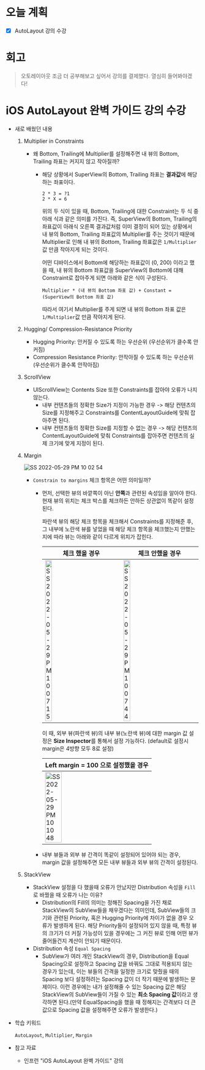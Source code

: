 # 오늘 계획

- [x] AutoLayout 강의 수강

# 회고

> 오토레이아웃 조금 더 공부해보고 싶어서 강의를 결제했다. 열심히 들어봐야겠다!

# iOS AutoLayout 완벽 가이드 강의 수강

- 새로 배웠던 내용

	1. Multiplier in Constraints

		- 왜 Bottom, Trailing에 Multiplier를 설정해주면 내 뷰의 Bottom, Trailing 좌표는 커지지 않고 작아질까?

			- 해당 상황에서 SuperView의 Bottom, Trailing 좌표는 **결과값**에 해당하는 좌표이다.

				```
				2 * 3 = ?1
				2 * X = 6 
				```

				위의 두 식이 있을 때, Bottom, Trailing에 대한 Constraint는 두 식 중 아래 식과 같은 의미를 가진다. 즉, SuperView의 Bottom, Trailing의 좌표값이 아래식 오른쪽 결과값처럼 이미 결정이 되어 있는 상황에서 내 뷰의 Bottom, Trailing 좌표값의 Multiplier를 주는 것이기 때문에 Multiplier로 인해 내 뷰의 Bottom, Trailing 좌표값은 `1/Multiplier`값 만큼 작아지게 되는 것이다.

				어떤 디바이스에서 Bottom에 해당하는 좌표값이 (0, 200) 이라고 했을 때, 내 뷰의 Bottom 좌표값을 SuperView의 Bottom에 대해 Constraint로 잡아주게 되면 아래와 같은 식이 구성된다.

				```
				Multiplier * (내 뷰의 Bottom 좌표 값) + Constant = (SuperView의 Bottom 좌표 값)
				```

				따라서 여기서 Multiplier를 주게 되면 내 뷰의 Bottom 좌표 값은 `1/Multiplier`값 만큼 작아지게 된다.

	2. Hugging/ Compression-Resistance Priority

		- Hugging Priority: 안커질 수 있도록 하는 우선순위 (우선순위가 클수록 안커짐)
		- Compression Resistance Priority: 안작아질 수 있도록 하는 우선순위 (우선순위가 클수록 안작아짐)

	3. ScrollView

		- UIScrollView는 Contents Size 또한 Constraints를 잡아야 오류가 나지 않는다.
			- 내부 컨텐츠들의 정확한 Size가 지정이 가능한 경우 -> 해당 컨텐츠의 Size를 지정해주고 Constraints를 ContentLayoutGuide에 맞춰 잡아주면 된다.
			- 내부 컨텐츠들의 정확한 Size를 지정할 수 없는 경우 -> 해당 컨텐츠의 ContentLayoutGuide에 맞춰 Constraints를 잡아주면 컨텐츠의 실제 크기에 맞게 지정이 된다.

	4. Margin

		![SS 2022-05-29 PM 10 02 54](https://user-images.githubusercontent.com/92504186/170870092-c321f8dc-46d5-4a6c-8a26-070e348a1fcd.jpg)

		- `Constrain to margins` 체크 항목은 어떤 의미일까?

			- 먼저, 선택한 뷰의 바깥쪽이 아닌 **안쪽**과 관련된 속성임을 알아야 한다. 현재 뷰의 위치는 체크 박스를 체크하든 안하든 상관없이 똑같이 설정된다.

				파란색 뷰의 해당 체크 항목을 체크해서 Constraints를 지정해준 후, 그 내부에 노란색 뷰를 넣었을 때 해당 체크 항목을 체크했는지 안했는지에 따라 뷰는 아래와 같이 다르게 위치가 잡힌다.

				| 체크 했을 경우                                               | 체크 안했을 경우                                             |
				| ------------------------------------------------------------ | ------------------------------------------------------------ |
				| <img src="https://user-images.githubusercontent.com/92504186/170870298-d71a2dfa-3dab-4706-bf43-9d3d58fcc8e0.jpg" alt="SS 2022-05-29 PM 10 07 15" width="30%;" /> | <img src="https://user-images.githubusercontent.com/92504186/170870317-80bbd0d6-ae2b-4b7b-9989-3f6c365991e4.jpg" alt="SS 2022-05-29 PM 10 07 44" width="30%;" /> |

				이 때, 외부 뷰(파란색 뷰)의 내부 뷰(노란색 뷰)에 대한 margin 값 설정은 **Size Inspector**를 통해서 설정 가능하다. (default로 설정시 margin은 4방향 모두 8로 설정)

				| Left margin = 100 으로 설정했을 경우                         |
				| ------------------------------------------------------------ |
				| <img src="https://user-images.githubusercontent.com/92504186/170870448-a6a94ac0-19d3-41fb-abbd-92350071e4a5.jpg" alt="SS 2022-05-29 PM 10 10 48" width="40%;" /> |

			- 내부 뷰들과 외부 뷰 간격이 똑같이 설정되어 있어야 되는 경우, margin 값을 설정해주면 모든 내부 뷰들과 외부 뷰의 간격이 설정된다.

	5. StackView

		- StackView 설정을 다 했을때 오류가 안났지만 Distribution 속성을 `Fill`로 바꿨을 때 오류가 나는 이유?
			- Distribution의 Fill의 의미는 정해진 Spacing을 가진 채로 StackView의 SubView들을 채우겠다는 의미인데, SubView들의 크기와 관련된 Priority, 혹은 Hugging Priority에 차이가 없을 경우 오류가 발생하게 된다. 해당 Priority들이 설정되어 있지 않을 때, 특정 뷰의 크기가 더 커질 가능성이 있을 경우에는 그 커진 뷰로 인해 어떤 뷰가 줄어들건지 계산이 안되기 때문이다.
		- Distribution 속성 `Equal Spacing`
			- SubView가 여러 개인 StackView의 경우, Distribution을 Equal Spacing으로 설정하고 Spacing 값을 바꿔도 그대로 적용되지 않는 경우가 있는데, 이는 뷰들의 간격을 일정한 크기로 맞췄을 때의 Spacing 보다 설정하려는 Spacing 값이 더 작기 때문에 발생하는 문제이다. 이런 경우에는 내가 설정해줄 수 있는 Spacing 값은 해당 StackView의 SubView들이 가질 수 있는 **최소 Spacing 값**이라고 생각하면 된다.(만약 EqualSpacing을 했을 때 정해지는 간격보다 더 큰 값으로 Spacing 값을 설정해주면 오류가 발생한다.)

-  학습 키워드

	`AutoLayout`, `Multiplier`, `Margin`

- 참고 자료

	- 인프런 "iOS AutoLayout 완벽 가이드" 강의

